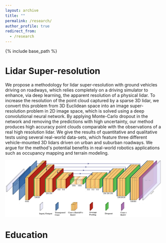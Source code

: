 ```yaml
---
layout: archive
title: ""
permalink: /research/
author_profile: true
redirect_from:
  - /research
---
```


{% include base_path %}

Lidar Super-resolution 
======
We propose a methodology for lidar super-resolution with ground vehicles driving on roadways, which relies completely on a driving simulator to enhance, via deep learning, the apparent resolution of a physical lidar. To increase the resolution of the point cloud captured by a sparse 3D lidar, we convert this problem from 3D Euclidean space into an image super-resolution problem in 2D image space, which is solved using a deep convolutional neural network. By applying Monte-Carlo dropout in the network and removing the predictions with high uncertainty, our method produces high accuracy point clouds comparable with the observations of a real high resolution lidar. We give the results of quantitative and qualitative tests using several real-world data-sets, which feature three different vehicle-mounted 3D lidars driven on urban and suburban roadways. We argue for the method's potential benefits in real-world robotics applications such as occupancy mapping and terrain modeling.

![image_caption](/_pages/pics/iros2019-unet.png)

Education
======